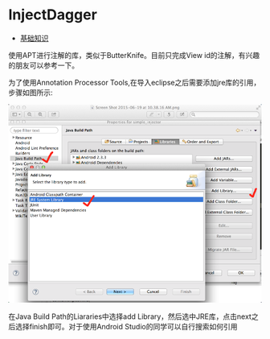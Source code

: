 # InjectDagger

* [基础知识](http://qiushao.net/2015/07/07/Annotation-Processing-Tool%E8%AF%A6%E8%A7%A3/)

使用APT进行注解的库，类似于ButterKnife。目前只完成View id的注解，有兴趣的朋友可以参考一下。

为了使用Annotation Processor Tools,在导入eclipse之后需要添加jre库的引用，步骤如图所示: 

![](images/InjectDagger.png)

在Java Build Path的Liararies中选择add Library，然后选中JRE库，点击next之后选择finish即可。对于使用Android Studio的同学可以自行搜索如何引用
